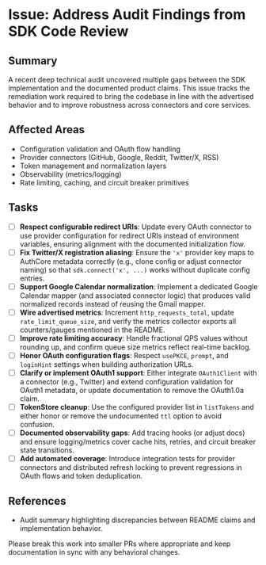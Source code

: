 # Issue: Address Audit Findings from SDK Code Review

## Summary
A recent deep technical audit uncovered multiple gaps between the SDK implementation and the documented product claims. This issue tracks the remediation work required to bring the codebase in line with the advertised behavior and to improve robustness across connectors and core services.

## Affected Areas
- Configuration validation and OAuth flow handling
- Provider connectors (GitHub, Google, Reddit, Twitter/X, RSS)
- Token management and normalization layers
- Observability (metrics/logging)
- Rate limiting, caching, and circuit breaker primitives

## Tasks
- [ ] **Respect configurable redirect URIs**: Update every OAuth connector to use provider configuration for redirect URIs instead of environment variables, ensuring alignment with the documented initialization flow.
- [ ] **Fix Twitter/X registration aliasing**: Ensure the `'x'` provider key maps to AuthCore metadata correctly (e.g., clone config or adjust connector naming) so that `sdk.connect('x', ...)` works without duplicate config entries.
- [ ] **Support Google Calendar normalization**: Implement a dedicated Google Calendar mapper (and associated connector logic) that produces valid normalized records instead of reusing the Gmail mapper.
- [ ] **Wire advertised metrics**: Increment `http_requests_total`, update `rate_limit_queue_size`, and verify the metrics collector exports all counters/gauges mentioned in the README.
- [ ] **Improve rate limiting accuracy**: Handle fractional QPS values without rounding up, and confirm queue size metrics reflect real-time backlog.
- [ ] **Honor OAuth configuration flags**: Respect `usePKCE`, `prompt`, and `loginHint` settings when building authorization URLs.
- [ ] **Clarify or implement OAuth1 support**: Either integrate `OAuth1Client` with a connector (e.g., Twitter) and extend configuration validation for OAuth1 metadata, or update documentation to remove the OAuth1.0a claim.
- [ ] **TokenStore cleanup**: Use the configured provider list in `listTokens` and either honor or remove the undocumented `ttl` option to avoid confusion.
- [ ] **Documented observability gaps**: Add tracing hooks (or adjust docs) and ensure logging/metrics cover cache hits, retries, and circuit breaker state transitions.
- [ ] **Add automated coverage**: Introduce integration tests for provider connectors and distributed refresh locking to prevent regressions in OAuth flows and token deduplication.

## References
- Audit summary highlighting discrepancies between README claims and implementation behavior.

Please break this work into smaller PRs where appropriate and keep documentation in sync with any behavioral changes.

